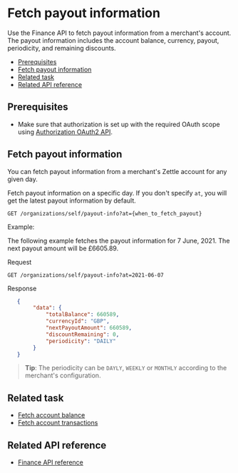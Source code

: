 Fetch payout information
===
Use the Finance API to fetch payout information from a merchant's account. The payout information includes the account balance, currency, payout, periodicity, and remaining discounts. 

<!-- Is there any limit for how oldest transactions can be fetched? -->  

* [Prerequisites](#prerequisites)
* [Fetch payout information](#fetch-payout-information)
* [Related task](#related-task)
* [Related API reference](#related-api-reference)

## Prerequisites
* Make sure that authorization is set up with the required OAuth scope using [Authorization OAuth2 API](../../authorization.adoc). 
<!-- to be continued if any -->

## Fetch payout information
You can fetch payout information from a merchant's Zettle account for any given day.

Fetch payout information on a specific day. If you don't specify `at`, you will get the latest payout information by default.
     
   ```
   GET /organizations/self/payout-info?at={when_to_fetch_payout}
   ```

   Example:
   
   The following example fetches the payout information for 7 June, 2021. The next payout amount will be £6605.89.
   
   Request   
   ```
   GET /organizations/self/payout-info?at=2021-06-07
   ```
   Response   
   ```json
      {
           "data": {
               "totalBalance": 660589,
               "currencyId": "GBP",
               "nextPayoutAmount": 660589,
               "discountRemaining": 0,
               "periodicity": "DAILY"
           }
      }        
   ```

   > **Tip**: The periodicity can be `DAYLY`, `WEEKLY` or `MONTHLY` according to the merchant's configuration.        

## Related task
* [Fetch account balance](fetch-account-balance.md)
* [Fetch account transactions](fetch-account-transactions.md)

## Related API reference
* [Finance API reference](../api-reference.md)